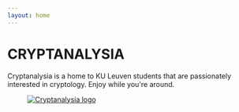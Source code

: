 ```yaml
---
layout: home
---
```




# CRYPTANALYSIA

Cryptanalysia is a home to KU Leuven students that are passionately interested in cryptology. Enjoy while you're around.


<figure style="width: 80%" class="align-left"><a href="{{ site.url }}/images/cryptanalysia.png"><img src="{{ site.url }}/images/cryptanalysia.png" alt="Cryptanalysia logo"></a></figure>

